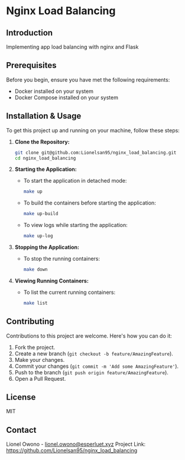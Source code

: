# Nginx Load Balancing

## Introduction
Implementing app load balancing with nginx and Flask

## Prerequisites
Before you begin, ensure you have met the following requirements:
- Docker installed on your system
- Docker Compose installed on your system

## Installation & Usage
To get this project up and running on your machine, follow these steps:

1. **Clone the Repository:**
   ```sh
   git clone git@github.com:Lionelsan95/nginx_load_balancing.git
   cd nginx_load_balancing
   ```

2. **Starting the Application:**
   - To start the application in detached mode:
     ```sh
     make up
     ```
   - To build the containers before starting the application:
     ```sh
     make up-build
     ```
   - To view logs while starting the application:
     ```sh
     make up-log
     ```

3. **Stopping the Application:**
   - To stop the running containers:
     ```sh
     make down
     ```

4. **Viewing Running Containers:**
   - To list the current running containers:
     ```sh
     make list
     ```

## Contributing
Contributions to this project are welcome. Here's how you can do it:
1. Fork the project.
2. Create a new branch (`git checkout -b feature/AmazingFeature`).
3. Make your changes.
4. Commit your changes (`git commit -m 'Add some AmazingFeature'`).
5. Push to the branch (`git push origin feature/AmazingFeature`).
6. Open a Pull Request.

## License
MIT

## Contact
Lionel Owono - lionel.owono@esperluet.xyz
Project Link: https://github.com/Lionelsan95/nginx_load_balancing